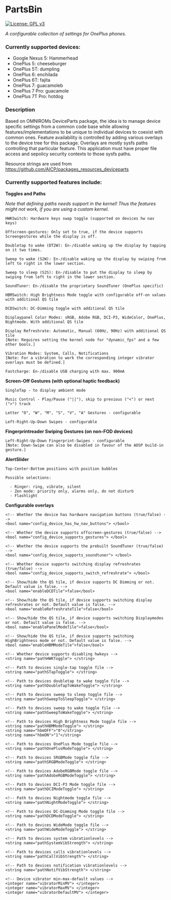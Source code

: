 # PartsBin
[![License: GPL v3](https://img.shields.io/badge/License-GPL%20v3-blue.svg)](./LICENSE.txt)

*A configurable collection of settings for OnePlus phones.*

### Currently supported devices:

  * Google Nexus 5: Hammerhead
  * OnePlus 5:      cheeseburger
  * OnePlus 5T:     dumpling
  * OnePlus 6:      enchilada
  * OnePlus 6T:     fajita
  * OnePlus 7:      guacamoleb
  * OnePlus 7 Pro:  guacamole
  * OnePlus 7T Pro: hotdog

### Description

Based on OMNIROMs DeviceParts package, the idea is to manage device specific
settings from a common code base while allowing features/implementations
to be unique to individual devices to coexist with common ones.
Feature availability is controlled by adding various overlays to the device
tree for this package. Overlays are mostly sysfs paths controlling that particular
feature.
This application must have proper file access and sepolicy security contexts to those sysfs paths.

Resource strings are used from https://github.com/AICP/packages_resources_deviceparts

### Currently supported features include:

**Toggles and Paths**

_Note that defining paths needs support in the kernel! Thus the features might not work, if you are using a custom kernel._

	HWKSwitch: Hardware keys swap toggle (supported on devices hw nav keys)

	Offscreen-gestures: Only set to true, if the device supports Screengestures while the display is off.

	Doubletap to wake (DT2W): En-/disable waking up the display by tapping on it two times.

	Sweep to wake (S2W): En-/disable waking up the display by swiping from left to right in the lower section.

	Sweep to sleep (S2S): En-/disable to put the display to sleep by swiping from left to right in the lower section.

	SoundTuner: En-/disable the proprietary SoundTuner (OnePlus specific)

	HBMSwitch: High Brightness Mode toggle with configurable off-on values with additional QS tile

	DCDSwitch: DC-Dimming toggle with additional QS tile

	Displaypanel Color Modes: sRGB, Adobe RGB, DCI-P3, WideColor, OnePlus, Nightmode. With additional QS tile

	Display Refreshrate: Automatic, Manual (60Hz, 90Hz) with additional QS tile
	[Note: Requires setting the kernel node for "dynamic_fps" and a few other bools.]

	Vibration Modes: System, Calls, Notifications
	[Note: For a vibration to work the corresponding integer vibrator overlays must be defined.]

	Fastcharge: En-/disable USB charging with max. 900mA

**Screen-Off Gestures (with optional haptic feedback)**

	SingleTap - to display ambient mode

	Music Control - Play/Pause ("||"), skip to previous ("<") or next (">") track

	Letter "O", "W", "M", "S", "V", "A" Gestures - configurable

	Left-Right-Up-Down Swipes - configurable

**Fingerprintreader Swiping Gestures (on non-FOD devices)**

	Left-Right-Up-Down Fingerprint-Swipes - configurable
	[Note: Down-Swipe can also be disabled in favour of the AOSP build-in gesture.]

**AlertSlider**

	Top-Center-Bottom positions with position bubbles

	Possible selections:

	  - Ringer: ring, vibrate, silent
	  - Zen mode: priority only, alarms only, do not disturb
	  - Flashlight

**Configurable overlays**

`<!-- Whether the device has hardware navigation buttons (true/false) -->`<br />
`<bool name="config_device_has_hw_nav_buttons"> </bool>`<br />

`<!-- Whether the device supports offscreen-gestures (true/false) -->`<br />
`<bool name="config_device_supports_gestures"> </bool>`<br />

`<!-- Whether the device supports the prebuilt SoundTuner (true/false) -->`<br />
`<bool name="config_device_supports_soundtuner"> </bool>`<br />

`<!-- Whether device supports switching display refreshrates (true/false) -->`<br />
`<bool name="config_device_supports_switch_refreshrate"> </bool>`<br />

`<!-- Show/hide the QS tile, if device supports DC Dimming or not. Default value is false. -->`<br />
`<bool name="enableDCDTile">false</bool>`<br />

`<!-- Show/hide the QS tile, if device supports switching display refreshrates or not. Default value is false. -->`<br />
`<bool name="enableRefreshrateTile">false</bool>`<br />

`<!-- Show/hide the QS tile, if device supports switching Displaymodes or not. Default value is false. -->`<br />
`<bool name="enablePanelModeTile">false</bool>`<br />

`<!-- Show/hide the QS tile, if device supports switching HighBrightness mode or not. Default value is false. -->`<br />
`<bool name="enableHBMModeTile">false</bool>`<br />

`<!-- Whether device supports disabling hwkeys -->`<br />
`<string name="pathHWKToggle"> </string>`<br />

`<!-- Path to devices single-tap toggle file -->`<br />
`<string name="pathSTapToggle"> </string>`<br />

`<!-- Path to devices doubletap to wake toggle file -->`<br />
`<string name="pathDoubleTapToWakeToggle"> </string>`<br />

`<!-- Path to devices sweep to sleep toggle file -->`<br />
`<string name="pathSweepToSleepToggle"> </string>`<br />

`<!-- Path to devices sweep to wake toggle file -->`<br />
`<string name="pathSweepToWakeToggle"> </string>`<br />

`<!-- Path to devices High Brightness Mode toggle file -->`<br />
`<string name="pathHBMModeToggle"> </string>`<br />
`<string name="hbmOFF">"0"</string>`<br />
`<string name="hbmON">"1"</string>`<br />

`<!-- Path to devices OnePlus Mode toggle file -->`<br />
`<string name="pathOnePlusModeToggle"> </string>`<br />

`<!-- Path to devices SRGBMode toggle file -->`<br />
`<string name="pathSRGBModeToggle"> </string>`<br />

`<!-- Path to devices AdobeRGBMode toggle file -->`<br />
`<string name="pathAdobeRGBModeToggle"> </string>`<br />

`<!-- Path to devices DCI-P3 Mode toggle file -->`<br />
`<string name="pathDCIModeToggle"> </string>`<br />

`<!-- Path to devices Nightmode toggle file -->`<br />
`<string name="pathNightModeToggle"> </string>`<br />

`<!-- Path to devices DC-Dimming Mode toggle file -->`<br />
`<string name="pathDCDModeToggle"> </string>`<br />

`<!-- Path to devices WideMode toggle file -->`<br />
`<string name="pathWideModeToggle"> </string>`<br />

`<!-- Path to devices system vibrationlevels -->`<br />
`<string name="pathSystemVibStrength"> </string>`<br />

`<!-- Path to devices calls vibrationlevels -->`<br />
`<string name="pathCallVibStrength"> </string>`<br />

`<!-- Path to devices notification vibrationlevels -->`<br />
`<string name="pathNotifVibStrength"> </string>`<br />

`<!-- Device vibrator min-max-default values -->`<br />
`<integer name="vibratorMinMV"> </integer>`<br />
`<integer name="vibratorMaxMV"> </integer>`<br />
`<integer name="vibratorDefaultMV"> </integer>`<br />
